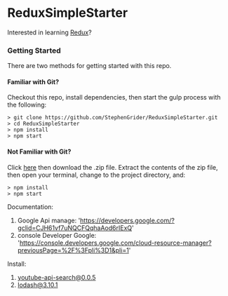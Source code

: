 # ReduxSimpleStarter

Interested in learning [Redux](https://www.udemy.com/react-redux/)?

### Getting Started

There are two methods for getting started with this repo.

#### Familiar with Git?
Checkout this repo, install dependencies, then start the gulp process with the following:

```
> git clone https://github.com/StephenGrider/ReduxSimpleStarter.git
> cd ReduxSimpleStarter
> npm install
> npm start
```

#### Not Familiar with Git?
Click [here](https://github.com/StephenGrider/ReactStarter/releases) then download the .zip file.  Extract the contents of the zip file, then open your terminal, change to the project directory, and:

```
> npm install
> npm start
```
Documentation:

1. Google Api manage: 'https://developers.google.com/?gclid=CJH61vf7uNQCFQqhaAod6rIExQ'
2. console Developer Google: 'https://console.developers.google.com/cloud-resource-manager?previousPage=%2F%3Fpli%3D1&pli=1'

Install: 

1. youtube-api-search@0.0.5
2. lodash@3.10.1
